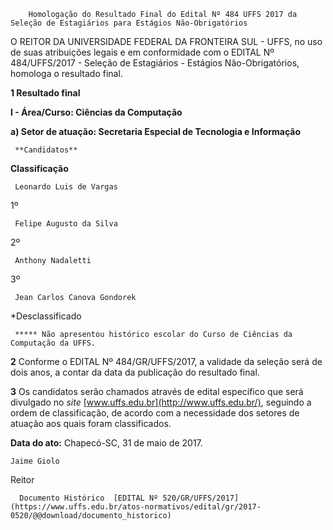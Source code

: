         Homologação do Resultado Final do Edital Nº 484 UFFS 2017 da Seleção de Estagiários para Estágios Não-Obrigatórios  

O REITOR DA UNIVERSIDADE FEDERAL DA FRONTEIRA SUL - UFFS, no uso de suas atribuições legais e em conformidade com o EDITAL Nº 484/UFFS/2017 - Seleção de Estagiários - Estágios Não-Obrigatórios, homologa o resultado final.

  

 **1 Resultado final**

 **I - Área/Curso: Ciências da Computação**

 **a) Setor de atuação: Secretaria Especial de Tecnologia e Informação**

     **Candidatos**

   **Classificação**

     Leonardo Luis de Vargas

   1º

     Felipe Augusto da Silva

   2º

     Anthony Nadaletti

   3º

     Jean Carlos Canova Gondorek

   *Desclassificado

     ***** Não apresentou histórico escolar do Curso de Ciências da Computação da UFFS.

  

 **2** Conforme o EDITAL Nº 484/GR/UFFS/2017, a validade da seleção será de dois anos, a contar da data da publicação do resultado final.

  

 **3** Os candidatos serão chamados através de edital específico que será divulgado no *site* [www.uffs.edu.br](http://www.uffs.edu.br/), seguindo a ordem de classificação, de acordo com a necessidade dos setores de atuação aos quais foram classificados.

   **Data do ato:** Chapecó-SC, 31 de maio de 2017.   
 

    Jaime Giolo   
 Reitor 

      Documento Histórico  [EDITAL Nº 520/GR/UFFS/2017](https://www.uffs.edu.br/atos-normativos/edital/gr/2017-0520/@@download/documento_historico)     
      